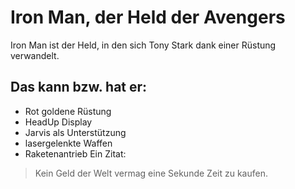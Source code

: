 # Iron Man, der Held der Avengers
Iron Man ist der Held, in den sich Tony Stark dank einer Rüstung verwandelt.
## Das kann bzw. hat er:
* Rot goldene Rüstung
* HeadUp Display
* Jarvis als Unterstützung
* lasergelenkte Waffen
* Raketenantrieb
Ein Zitat:
> Kein Geld der Welt vermag eine Sekunde Zeit zu kaufen.